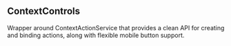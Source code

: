 ## ContextControls

Wrapper around ContextActionService that provides a clean API for creating and
binding actions, along with flexible mobile button support.
